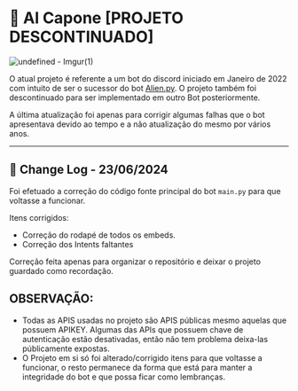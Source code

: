 
# 🎩 Al Capone [PROJETO DESCONTINUADO]

![undefined - Imgur(1)](https://github.com/cristopherrissardi/Al-Capone-Bot/assets/93612872/e8843a00-7d22-4cb6-bfb5-376ce4b5b95a)


O atual projeto é referente a um bot do discord iniciado em Janeiro de 2022 com intuito de ser o sucessor do bot [Alien.py](https://github.com/cristopherrissardi/Alien.py). O projeto também foi descontinuado para ser implementado em outro Bot posteriormente.

A última atualização foi apenas para corrigir algumas falhas que o bot apresentava devido ao tempo e a não atualização do mesmo por vários anos. 

---

## 📃 Change Log - 23/06/2024

Foi efetuado a correção do código fonte principal do bot `main.py` para que voltasse a funcionar.

Itens corrigidos:

- Correção do rodapé de todos os embeds.
- Correção dos Intents faltantes

Correção feita apenas para organizar o repositório e deixar o projeto guardado como recordação.

## OBSERVAÇÃO:

- Todas as APIS usadas no projeto são APIS públicas mesmo aquelas que possuem APIKEY. Algumas das APIs que possuem chave de autenticação estão desativadas, então não tem problema deixa-las públicamente expostas.
- O Projeto em si só foi alterado/corrigido itens para que voltasse a funcionar, o resto permanece da forma que está para manter a integridade do bot e que possa ficar como lembranças. 

